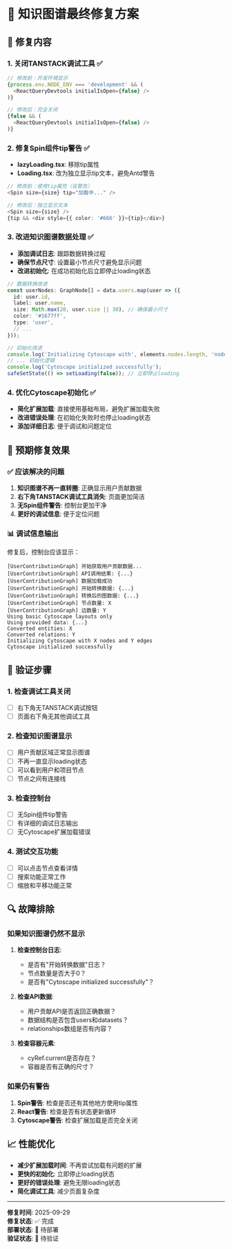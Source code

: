# 🎯 知识图谱最终修复方案

## 🔧 修复内容

### 1. 关闭TANSTACK调试工具 ✅
```typescript
// 修改前：开发环境显示
{process.env.NODE_ENV === 'development' && (
  <ReactQueryDevtools initialIsOpen={false} />
)}

// 修改后：完全关闭
{false && (
  <ReactQueryDevtools initialIsOpen={false} />
)}
```

### 2. 修复Spin组件tip警告 ✅
- **lazyLoading.tsx**: 移除tip属性
- **Loading.tsx**: 改为独立显示tip文本，避免Antd警告

```typescript
// 修改前：使用tip属性（会警告）
<Spin size={size} tip="加载中..." />

// 修改后：独立显示文本
<Spin size={size} />
{tip && <div style={{ color: '#666' }}>{tip}</div>}
```

### 3. 改进知识图谱数据处理 ✅
- **添加调试日志**: 跟踪数据转换过程
- **确保节点尺寸**: 设置最小节点尺寸避免显示问题
- **改进初始化**: 在成功初始化后立即停止loading状态

```typescript
// 数据转换改进
const userNodes: GraphNode[] = data.users.map(user => ({
  id: user.id,
  label: user.name,
  size: Math.max(20, user.size || 30), // 确保最小尺寸
  color: '#1677ff',
  type: 'user',
  // ...
}));

// 初始化改进
console.log('Initializing Cytoscape with', elements.nodes.length, 'nodes');
// ... 初始化逻辑
console.log('Cytoscape initialized successfully');
safeSetState(() => setLoading(false)); // 立即停止loading
```

### 4. 优化Cytoscape初始化 ✅
- **简化扩展加载**: 直接使用基础布局，避免扩展加载失败
- **改进错误处理**: 在初始化失败时也停止loading状态
- **添加详细日志**: 便于调试和问题定位

## 🎯 预期修复效果

### ✅ 应该解决的问题
1. **知识图谱不再一直转圈**: 正确显示用户贡献数据
2. **右下角TANSTACK调试工具消失**: 页面更加简洁
3. **无Spin组件警告**: 控制台更加干净
4. **更好的调试信息**: 便于定位问题

### 📊 调试信息输出
修复后，控制台应该显示：
```
[UserContributionGraph] 开始获取用户贡献数据...
[UserContributionGraph] API调用结果: {...}
[UserContributionGraph] 数据加载成功
[UserContributionGraph] 开始转换数据: {...}
[UserContributionGraph] 转换后的图数据: {...}
[UserContributionGraph] 节点数量: X
[UserContributionGraph] 边数量: Y
Using basic Cytoscape layouts only
Using provided data: {...}
Converted entities: X
Converted relations: Y
Initializing Cytoscape with X nodes and Y edges
Cytoscape initialized successfully
```

## 🧪 验证步骤

### 1. 检查调试工具关闭
- [ ] 右下角无TANSTACK调试按钮
- [ ] 页面右下角无其他调试工具

### 2. 检查知识图谱显示
- [ ] 用户贡献区域正常显示图谱
- [ ] 不再一直显示loading状态
- [ ] 可以看到用户和项目节点
- [ ] 节点之间有连接线

### 3. 检查控制台
- [ ] 无Spin组件tip警告
- [ ] 有详细的调试日志输出
- [ ] 无Cytoscape扩展加载错误

### 4. 测试交互功能
- [ ] 可以点击节点查看详情
- [ ] 搜索功能正常工作
- [ ] 缩放和平移功能正常

## 🔍 故障排除

### 如果知识图谱仍然不显示
1. **检查控制台日志**:
   - 是否有"开始转换数据"日志？
   - 节点数量是否大于0？
   - 是否有"Cytoscape initialized successfully"？

2. **检查API数据**:
   - 用户贡献API是否返回正确数据？
   - 数据结构是否包含users和datasets？
   - relationships数组是否有内容？

3. **检查容器元素**:
   - cyRef.current是否存在？
   - 容器是否有正确的尺寸？

### 如果仍有警告
1. **Spin警告**: 检查是否还有其他地方使用tip属性
2. **React警告**: 检查是否有状态更新循环
3. **Cytoscape警告**: 检查扩展加载是否完全关闭

## 📈 性能优化

- **减少扩展加载时间**: 不再尝试加载有问题的扩展
- **更快的初始化**: 立即停止loading状态
- **更好的错误处理**: 避免无限loading状态
- **简化调试工具**: 减少页面复杂度

---

**修复时间**: 2025-09-29  
**修复状态**: ✅ 完成  
**部署状态**: 🔄 待部署  
**验证状态**: 🔄 待验证